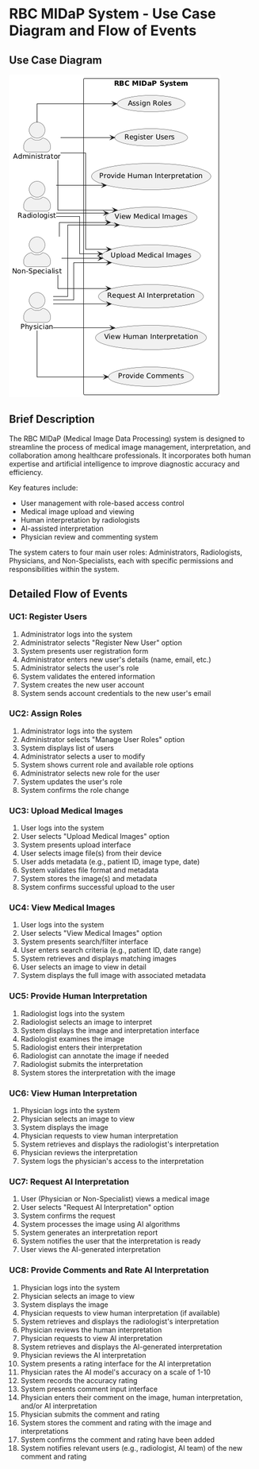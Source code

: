 # RBC MIDaP System - Use Case Diagram and Flow of Events

## Use Case Diagram

![use case diagram](images/UML/usecaseimg.png)

## Brief Description

The RBC MIDaP (Medical Image Data Processing) system is designed to streamline the process of medical image management, interpretation, and collaboration among healthcare professionals. It incorporates both human expertise and artificial intelligence to improve diagnostic accuracy and efficiency.

Key features include:

- User management with role-based access control
- Medical image upload and viewing
- Human interpretation by radiologists
- AI-assisted interpretation
- Physician review and commenting system

The system caters to four main user roles: Administrators, Radiologists, Physicians, and Non-Specialists, each with specific permissions and responsibilities within the system.

## Detailed Flow of Events

### UC1: Register Users

1. Administrator logs into the system
2. Administrator selects "Register New User" option
3. System presents user registration form
4. Administrator enters new user's details (name, email, etc.)
5. Administrator selects the user's role
6. System validates the entered information
7. System creates the new user account
8. System sends account credentials to the new user's email

### UC2: Assign Roles

1. Administrator logs into the system
2. Administrator selects "Manage User Roles" option
3. System displays list of users
4. Administrator selects a user to modify
5. System shows current role and available role options
6. Administrator selects new role for the user
7. System updates the user's role
8. System confirms the role change

### UC3: Upload Medical Images

1. User logs into the system
2. User selects "Upload Medical Images" option
3. System presents upload interface
4. User selects image file(s) from their device
5. User adds metadata (e.g., patient ID, image type, date)
6. System validates file format and metadata
7. System stores the image(s) and metadata
8. System confirms successful upload to the user

### UC4: View Medical Images

1. User logs into the system
2. User selects "View Medical Images" option
3. System presents search/filter interface
4. User enters search criteria (e.g., patient ID, date range)
5. System retrieves and displays matching images
6. User selects an image to view in detail
7. System displays the full image with associated metadata

### UC5: Provide Human Interpretation

1. Radiologist logs into the system
2. Radiologist selects an image to interpret
3. System displays the image and interpretation interface
4. Radiologist examines the image
5. Radiologist enters their interpretation
6. Radiologist can annotate the image if needed
7. Radiologist submits the interpretation
8. System stores the interpretation with the image

### UC6: View Human Interpretation

1. Physician logs into the system
2. Physician selects an image to view
3. System displays the image
4. Physician requests to view human interpretation
5. System retrieves and displays the radiologist's interpretation
6. Physician reviews the interpretation
7. System logs the physician's access to the interpretation

### UC7: Request AI Interpretation

1. User (Physician or Non-Specialist) views a medical image
2. User selects "Request AI Interpretation" option
3. System confirms the request
4. System processes the image using AI algorithms
5. System generates an interpretation report
6. System notifies the user that the interpretation is ready
7. User views the AI-generated interpretation

### UC8: Provide Comments and Rate AI Interpretation

1. Physician logs into the system
2. Physician selects an image to view
3. System displays the image
4. Physician requests to view human interpretation (if available)
5. System retrieves and displays the radiologist's interpretation
6. Physician reviews the human interpretation
7. Physician requests to view AI interpretation
8. System retrieves and displays the AI-generated interpretation
9. Physician reviews the AI interpretation
10. System presents a rating interface for the AI interpretation
11. Physician rates the AI model's accuracy on a scale of 1-10
12. System records the accuracy rating
13. System presents comment input interface
14. Physician enters their comment on the image, human interpretation, and/or AI interpretation
15. Physician submits the comment and rating
16. System stores the comment and rating with the image and interpretations
17. System confirms the comment and rating have been added
18. System notifies relevant users (e.g., radiologist, AI team) of the new comment and rating
